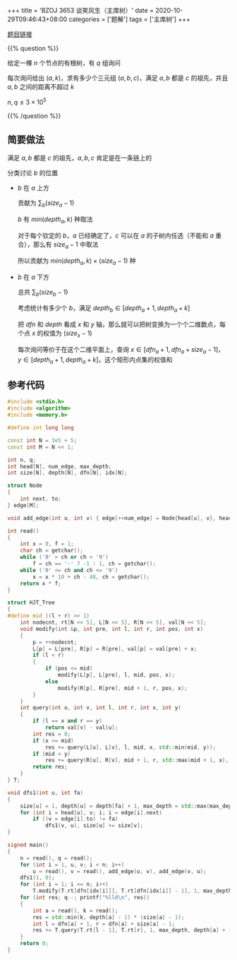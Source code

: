 +++
title = 'BZOJ 3653 谈笑风生（主席树）'
date = 2020-10-29T09:46:43+08:00
categories = ['题解']
tags = ['主席树']
+++

[题目链接](https://darkbzoj.tk/problem/3653)

{{% question %}}

给定一棵 $n$ 个节点的有根树，有 $q$ 组询问

每次询问给出 $(a,k)$，求有多少个三元组 $(a,b,c)$，满足 $a,b$ 都是 $c$ 的祖先，并且 $a,b$ 之间的距离不超过 $k$

$n,q \le 3 \times 10^5$

{{% /question %}}

<!--more-->

## 简要做法

满足 $a,b$ 都是 $c$ 的祖先，$a,b,c$ 肯定是在一条链上的

分类讨论 $b$ 的位置

- $b$ 在 $a$ 上方

    贡献为 $\sum_b{(size_a-1)}$

    $b$ 有 $min(depth_a,k)$ 种取法

    对于每个钦定的 $b$，$a$ 已经确定了，$c$ 可以在 $a$ 的子树内任选（不能和 $a$ 重合），那么有 $size_a - 1$ 中取法

    所以贡献为 $min(depth_a,k) \times (size_a - 1)$ 种

- $b$ 在 $a$ 下方

    总共 $\sum_b{(size_b-1)}$

    考虑统计有多少个 $b$，满足 $depth_b \in [depth_a+1,depth_a+k]$

    把 $dfn$ 和 $depth$ 看成 $x$ 和 $y$ 轴，那么就可以把树变换为一个个二维数点，每个点 $x$ 的权值为 $(size_x-1)$

    每次询问等价于在这个二维平面上，查询 $x \in [dfn_a+1,dfn_a+size_a-1]$，$y \in [depth_a+1,depth_a+k]$，这个矩形内点集的权值和

## 参考代码

```cpp
#include <stdio.h>
#include <algorithm>
#include <memory.h>

#define int long long

const int N = 3e5 + 5;
const int M = N << 1;

int n, q;
int head[N], num_edge, max_depth;
int size[N], depth[N], dfn[N], idx[N];

struct Node
{
    int next, to;
} edge[M];

void add_edge(int u, int v) { edge[++num_edge] = Node{head[u], v}, head[u] = num_edge; }

int read()
{
    int x = 0, f = 1;
    char ch = getchar();
    while ('0' > ch or ch > '9')
        f = ch == '-' ? -1 : 1, ch = getchar();
    while ('0' <= ch and ch <= '9')
        x = x * 10 + ch - 48, ch = getchar();
    return x * f;
}

struct HJT_Tree
{
#define mid ((l + r) >> 1)
    int nodecnt, rt[N << 5], L[N << 5], R[N << 5], val[N << 5];
    void modify(int &p, int pre, int l, int r, int pos, int x)
    {
        p = ++nodecnt;
        L[p] = L[pre], R[p] = R[pre], val[p] = val[pre] + x;
        if (l < r)
        {
            if (pos <= mid)
                modify(L[p], L[pre], l, mid, pos, x);
            else
                modify(R[p], R[pre], mid + 1, r, pos, x);
        }
    }
    int query(int u, int v, int l, int r, int x, int y)
    {
        if (l == x and r == y)
            return val[v] - val[u];
        int res = 0;
        if (x <= mid)
            res += query(L[u], L[v], l, mid, x, std::min(mid, y));
        if (mid < y)
            res += query(R[u], R[v], mid + 1, r, std::max(mid + 1, x), y);
        return res;
    }
} T;

void dfs1(int u, int fa)
{
    size[u] = 1, depth[u] = depth[fa] + 1, max_depth = std::max(max_depth, depth[u]), dfn[u] = ++dfn[0], idx[dfn[u]] = u;
    for (int i = head[u], v; i; i = edge[i].next)
        if ((v = edge[i].to) != fa)
            dfs1(v, u), size[u] += size[v];
}

signed main()
{
    n = read(), q = read();
    for (int i = 1, u, v; i < n; i++)
        u = read(), v = read(), add_edge(u, v), add_edge(v, u);
    dfs1(1, 0);
    for (int i = 1; i <= n; i++)
        T.modify(T.rt[dfn[idx[i]]], T.rt[dfn[idx[i]] - 1], 1, max_depth, depth[idx[i]], size[idx[i]] - 1);
    for (int res; q--; printf("%lld\n", res))
    {
        int a = read(), k = read();
        res = std::min(k, depth[a] - 1) * (size[a] - 1);
        int l = dfn[a] + 1, r = dfn[a] + size[a] - 1;
        res += T.query(T.rt[l - 1], T.rt[r], 1, max_depth, depth[a] + 1, std::min(max_depth, depth[a] + k));
    }
    return 0;
}
```
